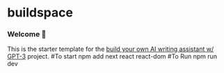 # buildspace 
### Welcome 👋
This is the starter template for the [build your own AI writing assistant w/ GPT-3](https://buildspace.so/builds/ai-writer) project.
#To start
npm add next react react-dom 
#To Run
npm run dev 
